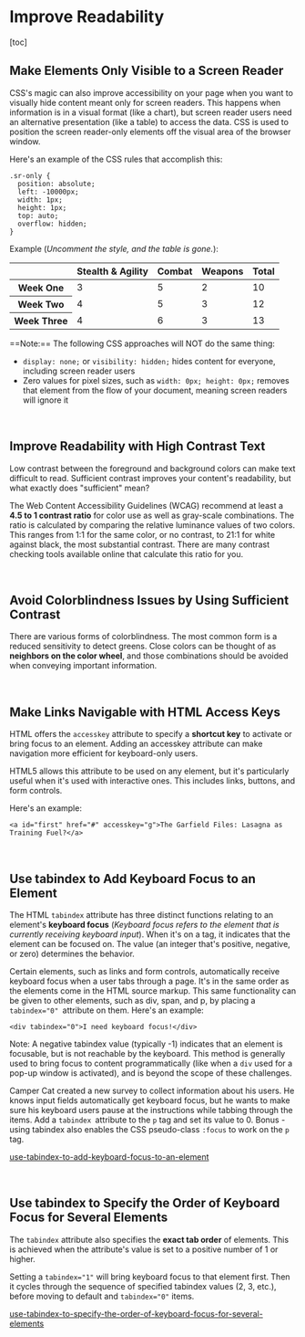 # Improve Readability

[toc]



## Make Elements Only Visible to a Screen Reader

CSS's magic can also improve accessibility on your page when you want to visually hide content meant only for screen readers. This happens when information is in a visual format (like a chart), but screen reader users need an alternative presentation (like a table) to access the data. CSS is used to position the screen reader-only elements off the visual area of the browser window.

Here's an example of the CSS rules that accomplish this:
```
.sr-only {
  position: absolute;
  left: -10000px;
  width: 1px;
  height: 1px;
  top: auto;
  overflow: hidden;
}
```

Example (*Uncomment the style, and the table is gone.*):
<head>
  <style>
/*   .sr-only {
    position: absolute;
    left: -10000px;
    width: 1px;
    height: 1px;
    top: auto;
    overflow: hidden;
  } */
  </style>
</head>

  <section>
    <table class="sr-only">
      <thead>
        <tr>
          <th></th>
          <th scope="col">Stealth &amp; Agility</th>
          <th scope="col">Combat</th>
          <th scope="col">Weapons</th>
          <th scope="col">Total</th>
        </tr>
      </thead>
      <tbody>
        <tr>
          <th scope="row">Week One</th>
          <td>3</td>
          <td>5</td>
          <td>2</td>
          <td>10</td>
        </tr>
        <tr>
          <th scope="row">Week Two</th>
          <td>4</td>
          <td>5</td>
          <td>3</td>
          <td>12</td>
        </tr>
        <tr>
          <th scope="row">Week Three</th>
          <td>4</td>
          <td>6</td>
          <td>3</td>
          <td>13</td>
        </tr>
      </tbody>
    </table>
  </section>



==Note:== The following CSS approaches will NOT do the same thing:

- `display: none;` or `visibility: hidden;` hides content for everyone, including screen reader users
- Zero values for pixel sizes, such as `width: 0px; height: 0px;` removes that element from the flow of your document, meaning screen readers will ignore it

<br>

## Improve Readability with High Contrast Text

Low contrast between the foreground and background colors can make text difficult to read. Sufficient contrast improves your content's readability, but what exactly does "sufficient" mean?

The Web Content Accessibility Guidelines (WCAG) recommend at least a **4.5 to 1 contrast ratio** for color use as well as gray-scale combinations. The ratio is calculated by comparing the relative luminance values of two colors. This ranges from 1:1 for the same color, or no contrast, to 21:1 for white against black, the most substantial contrast. There are many contrast checking tools available online that calculate this ratio for you.

<br>

## Avoid Colorblindness Issues by Using Sufficient Contrast

There are various forms of colorblindness. The most common form is a reduced sensitivity to detect greens. Close colors can be thought of as **neighbors on the color wheel**, and those combinations should be avoided when conveying important information.

<br>

## Make Links Navigable with HTML Access Keys

HTML offers the `accesskey` attribute to specify a **shortcut key** to activate or bring focus to an element. Adding an accesskey attribute can make navigation more efficient for keyboard-only users.

HTML5 allows this attribute to be used on any element, but it's particularly useful when it's used with interactive ones. This includes links, buttons, and form controls.

Here's an example:
```
<a id="first" href="#" accesskey="g">The Garfield Files: Lasagna as Training Fuel?</a>
```

<br>

## Use tabindex to Add Keyboard Focus to an Element

The HTML `tabindex` attribute has three distinct functions relating to an element's **keyboard focus** (*Keyboard focus refers to the element that is currently receiving keyboard input*). When it's on a tag, it indicates that the element can be focused on. The value (an integer that's positive, negative, or zero) determines the behavior.

Certain elements, such as links and form controls, automatically receive keyboard focus when a user tabs through a page. It's in the same order as the elements come in the HTML source markup. This same functionality can be given to other elements, such as div, span, and p, by placing a `tabindex="0" `attribute on them. Here's an example:
```
<div tabindex="0">I need keyboard focus!</div>
```

Note: A negative tabindex value (typically -1) indicates that an element is focusable, but is not reachable by the keyboard. This method is generally used to bring focus to content programmatically (like when a `div` used for a pop-up window is activated), and is beyond the scope of these challenges.

Camper Cat created a new survey to collect information about his users. He knows input fields automatically get keyboard focus, but he wants to make sure his keyboard users pause at the instructions while tabbing through the items. Add a `tabindex `attribute to the `p` tag and set its value to 0. Bonus - using tabindex also enables the CSS pseudo-class `:focus` to work on the `p` tag.

[use-tabindex-to-add-keyboard-focus-to-an-element](https://codepen.io/ZoeyClyde/pen/BawKKBG)

<br>

## Use tabindex to Specify the Order of Keyboard Focus for Several Elements

The `tabindex` attribute also specifies the **exact tab order** of elements. This is achieved when the attribute's value is set to a positive number of 1 or higher.

Setting a `tabindex="1"` will bring keyboard focus to that element first. Then it cycles through the sequence of specified tabindex values (2, 3, etc.), before moving to default and `tabindex="0"` items.

[use-tabindex-to-specify-the-order-of-keyboard-focus-for-several-elements](https://codepen.io/ZoeyClyde/pen/vYeGLwp)
